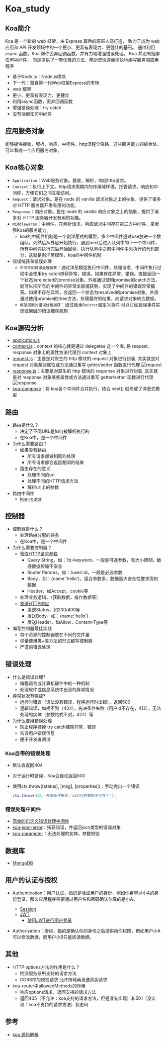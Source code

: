 # Koa_study

## Koa简介

Koa 是一个新的 web 框架，由 Express 幕后的原班人马打造， 致力于成为 web 应用和 API 开发领域中的一个更小、更富有表现力、更健壮的基石。 通过利用 async 函数，Koa 帮你丢弃回调函数，并有力地增强错误处理。 Koa 并没有捆绑任何中间件， 而是提供了一套优雅的方法，帮助您快速而愉快地编写服务端应用程序

- 基于Node.js：Node.js模块
- 下一代：蚕食第一代Web框架Express的市场
- web 框架
- 更小、更富有表现力、更健壮
- 利用async函数，丢弃回调函数
- 增强错误处理：try catch
- 没有捆绑任何中间件

## 应用服务对象

能够提供接收，解析，响应，中间件。http流程全链路，这些服务能力的综合体。可以看成一个应用服务对象。

## Koa核心对象

- ```Application```：Web服务对象。接收，解析，响应http请求。
- ```Context```：执行上下文。http请求周期内的作用域环境，托管请求，响应和中间件，方便它们之间互相访问。
- ```Request```：请求对象。是在 node 的 vanilla 请求对象之上的抽象，提供了诸多对 HTTP 服务器开发有用的功能。
- ```Response```：响应对象。是在 node 的 vanilla 响应对象之上的抽象，提供了诸多对 HTTP 服务器开发有用的功能。
- ```Middlewares```：中间件。在解析请求，响应请求中间存在第三方中间件，来增强Koa的服务能力。
  - koa的中间件机制是一个剥洋葱式的模型，多个中间件通过use放进一个数组队。列然后从外层开始执行，遇到next后进入队列中的下一个中间件，所有中间件执行完后开始回帧，执行队列中之前中间件中未执行的代码部分，这就是剥洋葱模型，koa的中间件机制
- 错误捕获和错误处理
  - ```中间件的错误处理捕获```：通过洋葱模型执行中间件，处理请求，中间件执行过程中会使用try catch捕获异常，错误。如果存在异常，错误。直接返回一个状态为rejected的promise对象。外层通过使用promise的catch方法，就可以把所有的中间件的异常全部捕获到，实现了中间件的错误异常捕获。如果不存在异常，会返回一个状态为resolved的promise对象。外层通过使用promise的then方法，处理最终的结果，向请求对象响应数据。
  - ```框架层面的错误处理捕获```：通过继承```Emitter```自定义事件 可以订阅错误事件实现框架层的错误捕获机制

## Koa源码分析

- [application.js](./koa/lib/application.js)
- [context.js](./koa/lib/context.js)：context 的核心就是通过 delegates 这一个库, 将 request, response 对象上的属性方法代理到 context 对象上
- [request.js](./koa/lib/request.js)：主要是对原生的 http 模块的 request 对象进行封装, 其实就是对 request 对象某些属性或方法通过重写 getter/setter 函数进行代理
  ![request](./resources/request.png)
- [response.js](./koa/lib/response.js)：主要是对原生的 http 模块的 response 对象进行封装, 其实就是对 response 对象某些属性或方法通过重写 getter/setter 函数进行代理
  ![response](./resources/response.png)
- [koa-compose](./koa-compose/index.js)：将 koa各个中间件合并执行，结合 next() 就形成了洋葱式模型

## 路由

- 路由是什么？
  - 决定了不同URL是如何被解析执行的
  - 在Koa中，是一个中间件
- 为什么需要路由？
  - 如果没有路由
    - 所有请求都做相同的处理
    - 所有请求都会返回相同的结果
  - 路由存在的意义
    - 处理不同的url
    - 处理不同的HTTP请求方法
    - 解析url上的参数
- 路由中间件
  - [koa-router](https://github.com/ZijianHe/koa-router)

## 控制器

- 控制器是什么？
  - 处理路由分配的任务
  - 在Koa中，是一个中间件
- 为什么需要控制器？
  - [获取HTTP请求参数](./note/controler/get_http_request_parameter.md)
    - Query String，如：?q=keyword，一般是可选参数，有大小限制，敏感数据传输不安全
    - Router Params，如：/user/:id，一般是必选参数
    - Body，如：{name:'hello'}，适合参数多，数据量大安全性要求高的数据
    - Header，如Accept，cookie等
  - 处理业务逻辑，（获取数据，操作数据等）
  - [发送HTTP响应](./note/controler/handlle_http_responses.md)
    - 发送Status，如200/400等
    - 发送Body，如：{name:'hello'}
    - 发送Header，如Allow，Content-Type等
- 编写控制器最佳实践
  - 每个资源的控制器放在不同的文件里
  - 尽量使用类+类方法的形式编写控制器
  - 严谨的错误处理

## 错误处理

- 什么是错误处理?
  - 编程语言或计算机硬件中的一种机制
  - 处理软件或信息系统中出现的异常情况
- 异常状况有哪些?
  - 运行时错误（语法没有错误，程序运行时出错），返回500
  - 逻辑错误，如找不到（404），先决条件失败（用户id不存在，412），无法处理的实体（参数格式不对，422）等
- 为什么要用错误处理
  - 防止程序挂掉 try catch捕获异常，错误
  - 告诉用户错误信息
  - 便于开发者调试

### Koa自带的错误处理

- 默认会返回404
- 对于运行时错误，Koa会自动返回500
- 使用ctx.throw([status], [msg], [properties])：手动抛出一个错误
  
  ```javascript
  ctx.throw(412,'先决条件失败：id对应的数据不存在！');
  ```

### 错误处理中间件

- [简单的自定义错误处理中间件](./note/error_handling/customize.md)
- [koa-json-error](./note/error_handling/koa-json-error.md)：捕获错误，并返回json类型的错误对象
- [koa-parameter](./note/error_handling/koa-parameter.md)：无法处理的实体，参数校验

## 数据库

- [MongoDB](./note/database/mongoDB.md)

## 用户的认证与授权

- Authentication：用户认证，指的是验证用户的身份，例如你希望以小A的身份登录，那么应用程序需要通过用户名和密码确认你真的是小A。
  - [Session](./note/authentication_authorization/session.md)
  - [JWT](./note/authentication_authorization/jwt.md)
    - [使用JWT进行用户登录](./note/database/dml.md)

- Authorization：授权，指的是确认你的身份之后提供给你权限，例如用户小A可以修改数据，而用户小B只能阅读数据。

## 其他

- HTTP options方法的作用是什么？
  - 检测服务器所支持的请求方法
  - CORS中的预检请求 允许跨域再发送真实请求
- koa-router中allowedMethods的作用
  - 响应options请求，返回支持的请求方法
  - 返回405（不允许：koa支持的请求方法，但是没有实现）和501（没实现：koa不支持的请求方法）状态码


## 参考

- [koa 源码解析](https://www.jianshu.com/p/3e0f4077d3e4)